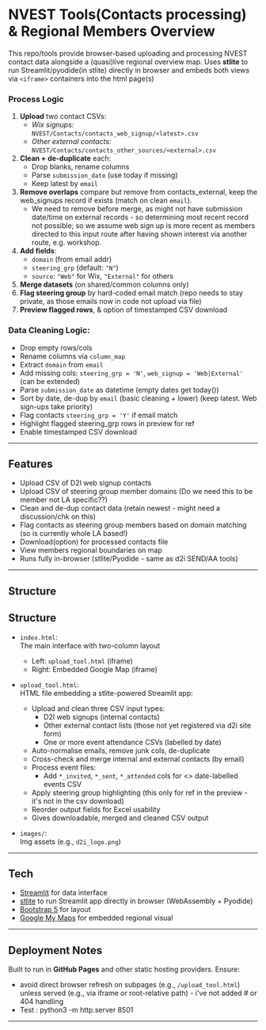 # NVEST Tools(Contacts processing) & Regional Members Overview

This repo/tools provide browser-based uploading and processing NVEST contact data alongside a (quasi)live regional overview map. 
Uses **stlite** to run Streamlit/pyodide(in stlite) directly in browser and embeds both views via `<iframe>` containers into the html page(s) 


### Process Logic

1. **Upload** two contact CSVs:
   - *Wix signups:*  
     `NVEST/Contacts/contacts_web_signup/<latest>.csv`
   - *Other external contacts:*  
     `NVEST/Contacts/contacts_other_sources/<external>.csv`
2. **Clean + de-duplicate** each:
   - Drop blanks, rename columns
   - Parse `submission_date` (use today if missing)
   - Keep latest by `email`
3. **Remove overlaps** compare but remove from contacts_external, keep the web_signups record if exists (match on clean `email`). 
   - We need to remove before merge, as might not have submission date/time on external records - so determining most recent record not possible; so we assume web sign up is more recent as members directed to this input route after having shown interest via another route, e.g. workshop.       
4. **Add fields**:
   - `domain` (from email addr)  
   - `steering_grp` (default: `"N"`)  
   - `source`: `"Web"` for Wix, `"External"` for others
5. **Merge datasets** (on shared/common columns only)
6. **Flag steering group** by hard-coded email match (repo needs to stay private, as those emails now in code not upload via file)
7. **Preview flagged rows**, & option of timestamped CSV download

### Data Cleaning Logic:

- Drop empty rows/cols  
- Rename columns via `column_map`  
- Extract `domain` from `email`  
- Add missing cols: `steering_grp = 'N'`, `web_signup = 'Web|External'` (can be extended) 
- Parse `submission_date` as datetime  (empty dates get today())
- Sort by date, de-dup by `email` (basic cleaning + lower) (keep latest. Web sign-ups take priority)  
- Flag contacts `steering_grp = 'Y'` if email match  
- Highlight flagged steering_grp rows in preview for ref 
- Enable timestamped CSV download


---

## Features

- Upload CSV of D2I web signup contacts  
- Upload CSV of steering group member domains (Do we need this to be member not LA specific??) 
- Clean and de-dup contact data (retain newest - might need a discussion/chk on this)  
- Flag contacts as steering group members based on domain matching (so is currently whole LA based!)  
- Download(option) for processed contacts file  
- View members regional boundaries on map
- Runs fully in-browser (stlite/Pyodide - same as d2i SEND/AA tools)

---

## Structure

## Structure

- `index.html`:  
  The main interface with two-column layout  
  - Left: `upload_tool.html` (iframe)  
  - Right: Embedded Google Map (iframe)

- `upload_tool.html`:  
  HTML file embedding a stlite-powered Streamlit app:
  - Upload and clean three CSV input types:
    - D2I web signups (internal contacts)
    - Other external contact lists (those not yet registered via d2i site form)
    - One or more event attendance CSVs (labelled by date)
  - Auto-normalise emails, remove junk cols, de-duplicate
  - Cross-check and merge internal and external contacts (by email)
  - Process event files:
    - Add `*_invited`, `*_sent`, `*_attended` cols for <<each>> date-labelled events CSV
  - Apply steering group highlighting (this only for ref in the preview - it's not in the csv download)
  - Reorder output fields for Excel usability
  - Gives downloadable, merged and cleaned CSV output


- `images/`:  
  Img assets (e.g., `d2i_logo.png`)

---

## Tech

- [Streamlit](https://streamlit.io) for data interface  
- [stlite](https://github.com/whitphx/stlite) to run Streamlit app directly in browser (WebAssembly + Pyodide)  
- [Bootstrap 5](https://getbootstrap.com) for layout  
- [Google My Maps](https://www.google.com/mymaps) for embedded regional visual

---

## Deployment Notes

Built to run in **GitHub Pages** and other static hosting providers. Ensure:

- avoid direct browser refresh on subpages (e.g., `/upload_tool.html`) unless served (e.g., via iframe or root-relative path) - i've not added # or 404 handling
- Test : python3 -m http.server 8501

---
